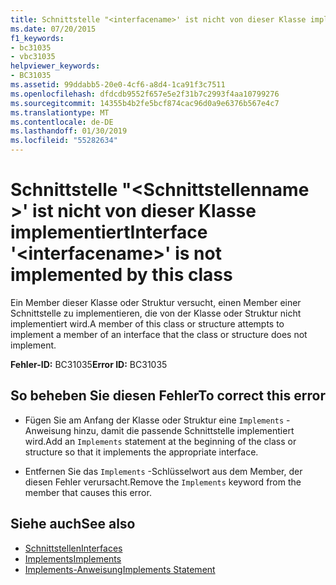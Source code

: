 ```yaml
---
title: Schnittstelle "<interfacename>' ist nicht von dieser Klasse implementiert
ms.date: 07/20/2015
f1_keywords:
- bc31035
- vbc31035
helpviewer_keywords:
- BC31035
ms.assetid: 99ddabb5-20e0-4cf6-a8d4-1ca91f3c7511
ms.openlocfilehash: dfdcdb9552f657e5e2f31b7c2993f4aa10799276
ms.sourcegitcommit: 14355b4b2fe5bcf874cac96d0a9e6376b567e4c7
ms.translationtype: MT
ms.contentlocale: de-DE
ms.lasthandoff: 01/30/2019
ms.locfileid: "55282634"
---
```

# <a name="interface-interfacename-is-not-implemented-by-this-class"></a><span data-ttu-id="0bbce-102">Schnittstelle "\<Schnittstellenname >' ist nicht von dieser Klasse implementiert</span><span class="sxs-lookup"><span data-stu-id="0bbce-102">Interface '\<interfacename>' is not implemented by this class</span></span>
<span data-ttu-id="0bbce-103">Ein Member dieser Klasse oder Struktur versucht, einen Member einer Schnittstelle zu implementieren, die von der Klasse oder Struktur nicht implementiert wird.</span><span class="sxs-lookup"><span data-stu-id="0bbce-103">A member of this class or structure attempts to implement a member of an interface that the class or structure does not implement.</span></span>  
  
 <span data-ttu-id="0bbce-104">**Fehler-ID:** BC31035</span><span class="sxs-lookup"><span data-stu-id="0bbce-104">**Error ID:** BC31035</span></span>  
  
## <a name="to-correct-this-error"></a><span data-ttu-id="0bbce-105">So beheben Sie diesen Fehler</span><span class="sxs-lookup"><span data-stu-id="0bbce-105">To correct this error</span></span>  
  
-   <span data-ttu-id="0bbce-106">Fügen Sie am Anfang der Klasse oder Struktur eine `Implements` -Anweisung hinzu, damit die passende Schnittstelle implementiert wird.</span><span class="sxs-lookup"><span data-stu-id="0bbce-106">Add an `Implements` statement at the beginning of the class or structure so that it implements the appropriate interface.</span></span>  
  
-   <span data-ttu-id="0bbce-107">Entfernen Sie das `Implements` -Schlüsselwort aus dem Member, der diesen Fehler verursacht.</span><span class="sxs-lookup"><span data-stu-id="0bbce-107">Remove the `Implements` keyword from the member that causes this error.</span></span>  
  
## <a name="see-also"></a><span data-ttu-id="0bbce-108">Siehe auch</span><span class="sxs-lookup"><span data-stu-id="0bbce-108">See also</span></span>
- [<span data-ttu-id="0bbce-109">Schnittstellen</span><span class="sxs-lookup"><span data-stu-id="0bbce-109">Interfaces</span></span>](../../visual-basic/programming-guide/language-features/interfaces/index.md)
- [<span data-ttu-id="0bbce-110">Implements</span><span class="sxs-lookup"><span data-stu-id="0bbce-110">Implements</span></span>](../../visual-basic/language-reference/statements/implements-clause.md)
- [<span data-ttu-id="0bbce-111">Implements-Anweisung</span><span class="sxs-lookup"><span data-stu-id="0bbce-111">Implements Statement</span></span>](../../visual-basic/language-reference/statements/implements-statement.md)
